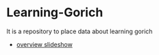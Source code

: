 # Learning-Gorich
It is a repository to place data about learning gorich
-  [overview slideshow](https://docs.google.com/presentation/d/1AsNtHAiqSK20WxWXRXVik95xO_EUeEWTaVfmUabkYGg/edit?usp=sharing)
